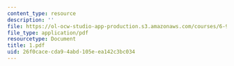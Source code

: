 ```yaml
---
content_type: resource
description: ''
file: https://ol-ocw-studio-app-production.s3.amazonaws.com/courses/6-973-organic-optoelectronics-spring-2003/26f0cacecda94abd105eea142c3bc034_1.pdf
file_type: application/pdf
resourcetype: Document
title: 1.pdf
uid: 26f0cace-cda9-4abd-105e-ea142c3bc034
---
```

